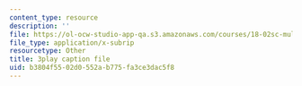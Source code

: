 ```yaml
---
content_type: resource
description: ''
file: https://ol-ocw-studio-app-qa.s3.amazonaws.com/courses/18-02sc-multivariable-calculus-fall-2010/b3804f5502d0552ab775fa3ce3dac5f8_n9gSOBwauRw.vtt
file_type: application/x-subrip
resourcetype: Other
title: 3play caption file
uid: b3804f55-02d0-552a-b775-fa3ce3dac5f8
---
```

